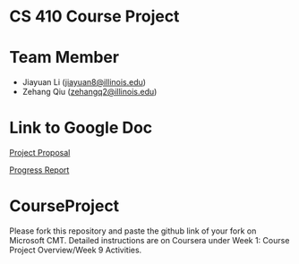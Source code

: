 # CS 410 Course Project





# Team Member

- Jiayuan Li ([jiayuan8@illinois.edu](mailto:jiayuan8@illinois.edu))
- Zehang Qiu (zehangq2@illinois.edu)

# Link to Google Doc

[Project Proposal](https://docs.google.com/document/d/1l9UlmzIY7VR5I6CWFQRCgICYJsGsAp5ze10a5lwxhyQ/edit?usp=sharing)

[Progress Report](https://docs.google.com/document/d/1dCLi3i6aCVDZHSJ1iOMMe73Ni1C_DGR7ppbkQKTudck/edit?usp=sharing)

# CourseProject

Please fork this repository and paste the github link of your fork on Microsoft CMT. Detailed instructions are on Coursera under Week 1: Course Project Overview/Week 9 Activities.
